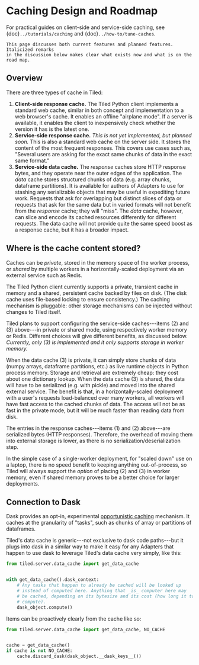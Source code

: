 # Caching Design and Roadmap

For practical guides on client-side and service-side caching, see
{doc}`../tutorials/caching` and {doc}`../how-to/tune-caches`.

```{note}
This page discusses both current features and planned features. Italicized remarks
in the discussion below makes clear what exists now and what is on the road map.
```

## Overview

There are three types of cache in Tiled:

1. **Client-side response cache.** The Tiled Python client implements a standard
   web cache, similar in both concept and implementation to a web browser's cache.
   It enables an offline "airplane mode". If a server is available, it enables the
   client to inexpensively check whether the version it has is the latest one.
2. **Service-side response cache.**
   _This is not yet implemented, but planned soon._  This is also a standard web
   cache on the server side. It stores the content of the most frequent responses.
   This covers use cases such as, "Several users are asking for the exact same
   chunks of data in the exact same format."
3. **Service-side data cache.** The _response_ caches store HTTP response bytes,
   and they operate near the outer edges of the application. The _data_ cache
   stores structured chunks of data (e.g. array chunks, dataframe partitions).
   It is available for authors of Adapters to use for stashing any serializable
   objects that may be useful in expediting future work. Requests that ask for
   overlapping but distinct slices of data or requests that ask for the same
   data but in varied formats will not benefit from the _response_ cache; they
   will "miss". The _data_ cache, however, can slice and encode its cached
   resources differently for different requests. The data cache will not provide
   quite the same speed boost as a response cache, but it has a broader impact.

## Where is the cache content stored?

Caches can be _private_, stored in the memory space of the worker process,
or _shared_ by multiple workers in a horizontally-scaled deployment via an
external service such as Redis.

The Tiled Python client currently supports a private, transient cache in memory
and a shared, persistent cache backed by files on disk. (The disk cache uses
file-based locking to ensure consistency.) The caching mechanism is pluggable:
other storage mechanisms can be injected without changes to Tiled itself.

Tiled plans to support configuring the service-side caches---items (2) and (3)
above---in private or shared mode, using respectively worker memory or Redis.
Different choices will give different benefits, as discussed below.  _Currently,
only (3) is implemented and it only supports storage in worker memory._

When the data cache (3) is private, it can simply store chunks of data (numpy
arrays, dataframe partitions, etc.) as live runtime objects in Python process
memory. Storage and retrieval are extremely cheap: they cost about one dictionary
lookup.  When the data cache (3) is shared, the data will have to be serialized
(e.g. with pickle) and moved into the shared external service. The benefit is
that, in a horizontally-scaled deployment with a user's requests load-balanced
over many workers, all workers will have fast access to the cached chunks of
data. The access will not be as fast in the private mode, but it will be much
faster than reading data from disk.

The entries in the response caches---items (1) and (2) above---are serialized
bytes (HTTP responses). Therefore, the overhead of moving them into external
storage is lower, as there is no serialization/deserialization step.

In the simple case of a single-worker deployment, for "scaled down" use on a
laptop, there is no speed benefit to keeping anything out-of-process, so Tiled
will always support the _option_ of placing (2) and (3) in worker memory, even
if shared memory proves to be a better choice for larger deployments.

## Connection to Dask

Dask provides an opt-in, experimental
[opportunistic caching](https://docs.dask.org/en/latest/caching.html) mechanism.
It caches at the granularity of "tasks", such as chunks of array or partitions
of dataframes.

Tiled's data cache is generic---not exclusive to dask code paths---but it plugs
into dask in a similar way to make it easy for any Adapters that happen to use
dask to leverage Tiled's data cache very simply, like this:

```py
from tiled.server.data_cache import get_data_cache


with get_data_cache().dask_context:
    # Any tasks that happen to already be cached will be looked up
    # instead of computed here. Anything that _is_ computer here may
    # be cached, depending on its bytesize and its cost (how long it took to
    # compute).
    dask_object.compute()
```

Items can be proactively clearly from the cache like so:

```py
from tiled.server.data_cache import get_data_cache, NO_CACHE


cache = get_data_cache()
if cache is not NO_CACHE:
    cache.discard_dask(dask_object.__dask_keys__())
```
